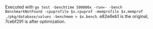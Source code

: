 Executed with `go test -benchtime 500000x -run=- -bench BenchmarkNotFound -cpuprofile $x.cpuprof -memprofile $x.memprof ./pkg/database/values -benchmem > $x.bench`. e82e6eb1 is the original, 7cebf291 is after optimization.